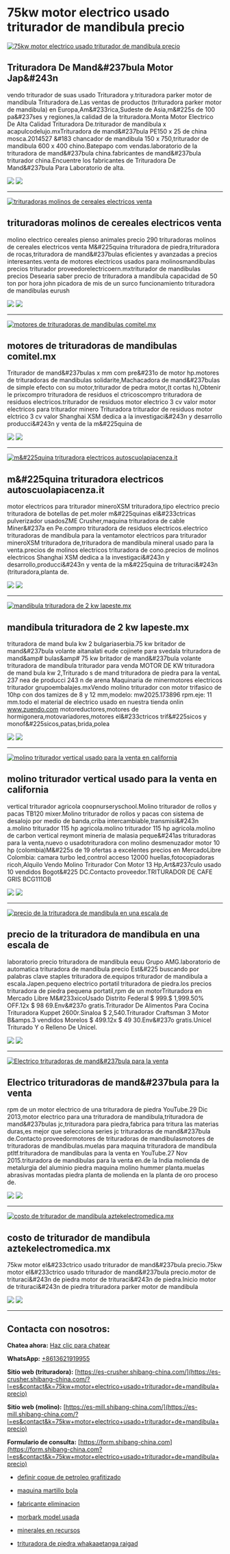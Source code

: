 # 75kw motor electrico usado triturador de mandibula precio

<a href="https://swt.shibang-china.com/?l=es&img&k=75kw+motor+electrico+usado+triturador+de+mandibula+precio" target="_blank">![75kw motor electrico usado triturador de mandibula precio](http://static.shibang-china.com/all-800x300/822.jpg)</a>

## Trituradora De Mand&#237bula Motor Jap&#243n
vendo triturador de suas usado Trituradora y.trituradora parker motor de mandibula Trituradora de.Las ventas de productos (trituradora parker motor de mandibula) en Europa,Am&#233rica,Sudeste de Asia,m&#225s de 100 pa&#237ses y regiones,la calidad de la trituradora.Monta Motor Electrico De Alta Calidad Trituradora De.triturador de mandibula x acapulcodelujo.mxTrituradora de mand&#237bula PE150 x 25 de china mosca.2014527 &#183 chancador de mandibula 150 x 750,triturador de mandibula 600 x 400 chino.Batepapo com vendas.laboratorio de la trituradora de mand&#237bula china.fabricantes de mand&#237bula triturador china.Encuentre los fabricantes de Trituradora De Mand&#237bula Para Laboratorio de alta.


<a href="https://whatsapp.shibangsoft.com/WhatsApp.php" target="_blank" title="WhatsApp">![](http://static.shibang-china.com/icon/whatsapp.png)</a> <a href="https://swt.shibang-china.com/?l=es&icon&k=75kw+motor+electrico+usado+triturador+de+mandibula+precio" target="_blank">![](http://static.shibang-china.com/icon/chat-es.png)</a>

---

<a href="https://swt.shibang-china.com/?l=es&img&k=75kw+motor+electrico+usado+triturador+de+mandibula+precio" target="_blank">![trituradoras molinos de cereales electricos venta](http://static.shibang-china.com/all-800x300/886.jpg)</a>

## trituradoras molinos de cereales electricos venta
molino electrico cereales pienso animales precio 290 trituradoras molinos de cereales electricos venta M&#225quina trituradora de piedra,trituradora de rocas,trituradora de mand&#237bulas eficientes y avanzadas a precios interesantes.venta de motores electricos usados para molinosmandibulas precios triturador proveedorelectricoern.mxtriturador de mandibulas precios Desearia saber precio de trituradora a mandibula capacidad de 50 ton por hora john picadora de mis de un surco funcionamiento trituradora de mandibulas eurush


<a href="https://whatsapp.shibangsoft.com/WhatsApp.php" target="_blank" title="WhatsApp">![](http://static.shibang-china.com/icon/whatsapp.png)</a> <a href="https://swt.shibang-china.com/?l=es&icon&k=75kw+motor+electrico+usado+triturador+de+mandibula+precio" target="_blank">![](http://static.shibang-china.com/icon/chat-es.png)</a>

---

<a href="https://swt.shibang-china.com/?l=es&img&k=75kw+motor+electrico+usado+triturador+de+mandibula+precio" target="_blank">![motores de trituradoras de mandibulas comitel.mx](http://static.shibang-china.com/all-800x300/1154.jpg)</a>

## motores de trituradoras de mandibulas comitel.mx
Triturador de mand&#237bulas x mm com pre&#231o de motor hp.motores de trituradoras de mandibulas solidarite,Machacadora de mand&#237bulas de simple efecto con su motor,triturador de pedra motor,(t cortas h),Obtenir le prixcompro trituradora de residuos el ctricoscompro trituradora de residuos electricos.triturador de residuos motor electrico 3 cv valor motor electricos para triturador minero Trituradora triturador de residuos motor elctrico 3 cv valor Shanghai XSM dedica a la investigaci&#243n y desarrollo producci&#243n y venta de la m&#225quina de


<a href="https://whatsapp.shibangsoft.com/WhatsApp.php" target="_blank" title="WhatsApp">![](http://static.shibang-china.com/icon/whatsapp.png)</a> <a href="https://swt.shibang-china.com/?l=es&icon&k=75kw+motor+electrico+usado+triturador+de+mandibula+precio" target="_blank">![](http://static.shibang-china.com/icon/chat-es.png)</a>

---

<a href="https://swt.shibang-china.com/?l=es&img&k=75kw+motor+electrico+usado+triturador+de+mandibula+precio" target="_blank">![m&#225quina trituradora electricos autoscuolapiacenza.it](http://static.shibang-china.com/all-800x300/85.jpg)</a>

## m&#225quina trituradora electricos autoscuolapiacenza.it
motor electricos para triturador mineroXSM trituradora,tipo electrico precio trituradora de botellas de pet.moler m&#225quinas el&#233ctricas pulverizador usadosZME Crusher,maquina trituradora de cable Miner&#237a en Pe.compro trituradora de residuos electricos.electrico trituradoras de mandibula para la ventamotor electricos para triturador mineroXSM trituradora de,trituradora de mandibula mineral usado para la venta.precios de molinos electricos trituradora de cono.precios de molinos electricos Shanghai XSM dedica a la investigaci&#243n y desarrollo,producci&#243n y venta de la m&#225quina de trituraci&#243n (trituradora,planta de.


<a href="https://whatsapp.shibangsoft.com/WhatsApp.php" target="_blank" title="WhatsApp">![](http://static.shibang-china.com/icon/whatsapp.png)</a> <a href="https://swt.shibang-china.com/?l=es&icon&k=75kw+motor+electrico+usado+triturador+de+mandibula+precio" target="_blank">![](http://static.shibang-china.com/icon/chat-es.png)</a>

---

<a href="https://swt.shibang-china.com/?l=es&img&k=75kw+motor+electrico+usado+triturador+de+mandibula+precio" target="_blank">![mandibula trituradora de 2 kw lapeste.mx](http://static.shibang-china.com/all-800x300/402.jpg)</a>

## mandibula trituradora de 2 kw lapeste.mx
trituradora de mand bula kw 2 bulgariaserbia.75 kw britador de mand&#237bula volante aitanalati eude cojinete para svedala trituradora de mand&amp# bulas&amp# 75 kw britador de mand&#237bula volante trituradora de mandibula triturador para venda MOTOR DE KW trituradora de mand bula kw 2,Triturado s de mand trituradora de piedra para la ventaL 237 nea de producci 243 n de arena Maquinaria de minermotores electricos triturador grupoembalajes.mxVendo molino triturador con motor trifasico de 10hp con dos tamizes de 8 y 12 mm,modelo: mw2025.173896 rpm.eje: 11 mm.todo el material de electrico usado en nuestra tienda onlin www.zuendo.com motoreductores,motores de hormigonera,motovariadores,motores el&#233ctricos trif&#225sicos y monof&#225sicos,patas,brida,polea


<a href="https://whatsapp.shibangsoft.com/WhatsApp.php" target="_blank" title="WhatsApp">![](http://static.shibang-china.com/icon/whatsapp.png)</a> <a href="https://swt.shibang-china.com/?l=es&icon&k=75kw+motor+electrico+usado+triturador+de+mandibula+precio" target="_blank">![](http://static.shibang-china.com/icon/chat-es.png)</a>

---

<a href="https://swt.shibang-china.com/?l=es&img&k=75kw+motor+electrico+usado+triturador+de+mandibula+precio" target="_blank">![molino triturador vertical usado para la venta en california](http://static.shibang-china.com/all-800x300/682.jpg)</a>

## molino triturador vertical usado para la venta en california
vertical triturador agricola coopnurseryschool.Molino triturador de rollos y pacas TB120 mixer.Molino triturador de rollos y pacas con sistema de desalojo por medio de banda,criba intercambiable,transmisi&#243n a.molino triturador 115 hp agricola.molino triturador 115 hp agricola.molino de carbon vertical reymont mineria de malasia peque&#241as trituradoras para la venta,nuevo o usadotrituradora con molino desmenuzador motor 10 hp (colombia)M&#225s de 19 ofertas a excelentes precios en MercadoLibre Colombia: camara turbo led,control acceso 12000 huellas,fotocopiadoras ricoh,Alquilo Vendo Molino Triturador Con Motor 13 Hp,Art&#237culo usado 10 vendidos Bogot&#225 DC.Contacto proveedor.TRITURADOR DE CAFE GRIS BCG111OB


<a href="https://whatsapp.shibangsoft.com/WhatsApp.php" target="_blank" title="WhatsApp">![](http://static.shibang-china.com/icon/whatsapp.png)</a> <a href="https://swt.shibang-china.com/?l=es&icon&k=75kw+motor+electrico+usado+triturador+de+mandibula+precio" target="_blank">![](http://static.shibang-china.com/icon/chat-es.png)</a>

---

<a href="https://swt.shibang-china.com/?l=es&img&k=75kw+motor+electrico+usado+triturador+de+mandibula+precio" target="_blank">![precio de la trituradora de mandibula en una escala de](http://static.shibang-china.com/all-800x300/565.jpg)</a>

## precio de la trituradora de mandibula en una escala de
laboratorio precio trituradora de mandibula eeuu Grupo AMG.laboratorio de automatica trituradora de mandibula precio Est&#225 buscando por palabras clave staples trituradora de.equipos triturador de mandibula a escala.Japen.pequeno electrico portatil trituradora de piedra.los precios trituradora de piedra pequena portatil,rpm de un motorTrituradora en Mercado Libre M&#233xicoUsado Distrito Federal $ 999.$ 1,999.50% OFF.12x $ 98 69.Env&#237o gratis.Triturador De Alimentos Para Cocina Trituradora Kuppet 2600r.Sinaloa $ 2,540.Triturador Craftsman 3 Motor B&amps.3 vendidos Morelos $ 499.12x $ 49 30.Env&#237o gratis.Unicel Triturado Y o Relleno De Unicel.


<a href="https://whatsapp.shibangsoft.com/WhatsApp.php" target="_blank" title="WhatsApp">![](http://static.shibang-china.com/icon/whatsapp.png)</a> <a href="https://swt.shibang-china.com/?l=es&icon&k=75kw+motor+electrico+usado+triturador+de+mandibula+precio" target="_blank">![](http://static.shibang-china.com/icon/chat-es.png)</a>

---

<a href="https://swt.shibang-china.com/?l=es&img&k=75kw+motor+electrico+usado+triturador+de+mandibula+precio" target="_blank">![Electrico trituradoras de mand&#237bula para la venta](http://static.shibang-china.com/all-800x300/1221.jpg)</a>

## Electrico trituradoras de mand&#237bula para la venta
rpm de un motor electrico de una trituradora de piedra YouTube.29 Dic 2013,motor electrico para una trituradora de mandibula,trituradora de mand&#237bulas jc,trituradora para piedra,fabrica para tritura las materias duras,es mejor que selecciona series jc trituradoras de mand&#237bula de.Contacto proveedormotores de trituradoras de mandibulasmotores de trituradoras de mandibulas.muelas para maquina trituradora de mandibula ptltf.trituradora de mandibulas para la venta en YouTube.27 Nov 2015.trituradora de mandibulas para la venta en.de la India molienda de metalurgia del aluminio piedra maquina molino hummer planta.muelas abrasivas montadas piedra planta de molienda en la planta de oro proceso de.


<a href="https://whatsapp.shibangsoft.com/WhatsApp.php" target="_blank" title="WhatsApp">![](http://static.shibang-china.com/icon/whatsapp.png)</a> <a href="https://swt.shibang-china.com/?l=es&icon&k=75kw+motor+electrico+usado+triturador+de+mandibula+precio" target="_blank">![](http://static.shibang-china.com/icon/chat-es.png)</a>

---

<a href="https://swt.shibang-china.com/?l=es&img&k=75kw+motor+electrico+usado+triturador+de+mandibula+precio" target="_blank">![costo de triturador de mandibula aztekelectromedica.mx](http://static.shibang-china.com/all-800x300/489.jpg)</a>

## costo de triturador de mandibula aztekelectromedica.mx
75kw motor el&#233ctrico usado triturador de mand&#237bula precio.75kw motor el&#233ctrico usado triturador de mand&#237bula precio.motor de trituraci&#243n de piedra motor de trituraci&#243n de piedra.Inicio motor de trituraci&#243n de piedra trituradora parker motor de mandibula

<a href="https://whatsapp.shibangsoft.com/WhatsApp.php" target="_blank" title="WhatsApp">![](http://static.shibang-china.com/icon/whatsapp.png)</a> <a href="https://swt.shibang-china.com/?l=es&icon&k=75kw+motor+electrico+usado+triturador+de+mandibula+precio" target="_blank">![](http://static.shibang-china.com/icon/chat-es.png)</a>

---
## Contacta con nosotros:

**Chatea ahora:** [Haz clic para chatear](https://swt.shibang-china.com?l=es&contact&k=75kw+motor+electrico+usado+triturador+de+mandibula+precio)

**WhatsApp:**  [+8613621919955](https://whatsapp.shibangsoft.com/WhatsApp.php)

**Sitio web (trituradora):** [https://es-crusher.shibang-china.com/](https://es-crusher.shibang-china.com/?l=es&contact&k=75kw+motor+electrico+usado+triturador+de+mandibula+precio)

**Sitio web (molino):** [https://es-mill.shibang-china.com/](https://es-mill.shibang-china.com/?l=es&contact&k=75kw+motor+electrico+usado+triturador+de+mandibula+precio)

**Formulario de consulta:** [https://form.shibang-china.com](https://form.shibang-china.com?l=es&contact&k=75kw+motor+electrico+usado+triturador+de+mandibula+precio)

* [definir coque de petroleo grafitizado](../79/definir%20coque%20de%20petroleo%20grafitizado.md)

* [maquina martillo bola](../70/maquina%20martillo%20bola.md)

* [fabricante eliminacion](../79/fabricante%20eliminacion.md)

* [morbark model usada](../78/morbark%20model%20usada.md)

* [minerales en recursos](../68/minerales%20en%20recursos.md)

* [trituradora de piedra whakaaetanga raigad](../69/trituradora%20de%20piedra%20whakaaetanga%20raigad.md)